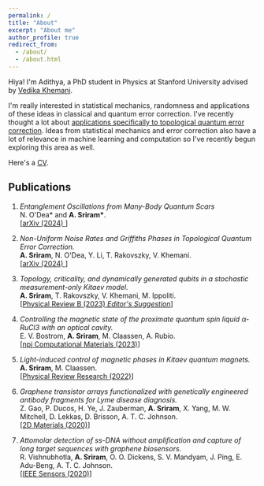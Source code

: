 ```yaml
---
permalink: /
title: "About"
excerpt: "About me"
author_profile: true
redirect_from: 
  - /about/
  - /about.html
---
```


Hiya! I'm Adithya, a PhD student in Physics at Stanford University advised by <a href="https://scholar.google.com/citations?user=xXBlOUYAAAAJ&hl=en" target="_blank">Vedika Khemani</a>. 

I'm really interested in statistical mechanics, randomness and applications of these ideas in classical and quantum error correction. I've recently thought a lot about <a href="https://arxiv.org/abs/2409.03325" target="_blank">applications specifically to topological quantum error correction</a>. Ideas from statistical mechanics and error correction also have a lot of relevance in machine learning and computation so I've recently begun exploring this area as well. 

Here's a <a href="{{base.url}}/assets/adithyasriram_cv-4.pdf" target="_blank">CV</a>.

## Publications

1. *Entanglement Oscillations from Many-Body Quantum Scars* <br>
N. O'Dea* and __A. Sriram*__. <br>
[<a href="https://arxiv.org/abs/2410.11822" target="_blank">arXiv (2024) </a>]

1. *Non-Uniform Noise Rates and Griffiths Phases in Topological Quantum Error Correction.* <br>
**A. Sriram**, N. O'Dea, Y. Li, T. Rakovszky, V. Khemani. <br>
[<a href="https://arxiv.org/abs/2409.03325" target="_blank">arXiv (2024) </a>]

1. *Topology, criticality, and dynamically generated qubits in a stochastic measurement-only Kitaev model.* <br>
**A. Sriram**, T. Rakovszky, V. Khemani, M. Ippoliti. <br>
[<a href="https://journals.aps.org/prb/abstract/10.1103/PhysRevB.108.094304" target="_blank">Physical Review B (2023) _Editor's Suggestion_</a>]

1. *Controlling the magnetic state of the proximate quantum spin liquid α-RuCl3 with an optical cavity.* <br>
E. V. Bostrom, **A. Sriram**, M. Claassen, A. Rubio. <br>
[<a href="https://www.nature.com/articles/s41524-023-01158-6" target="_blank">npj Computational Materials (2023)</a>]

1. *Light-induced control of magnetic phases in Kitaev quantum magnets.* <br>
**A. Sriram**, M. Claassen. <br>
[<a href="https://journals.aps.org/prresearch/abstract/10.1103/PhysRevResearch.4.L032036" target="_blank">Physical Review Research (2022)</a>]

1. *Graphene transistor arrays functionalized with genetically engineered antibody fragments for Lyme disease diagnosis.* <br> Z. Gao, P. Ducos, H. Ye, J. Zauberman, **A. Sriram**, X. Yang, M. W. Mitchell, D.
Lekkas, D. Brisson, A. T. C. Johnson. <br> [<a href="https://iopscience.iop.org/article/10.1088/2053-1583/ab5dce" target="_blank">2D Materials (2020)</a>]
  
1. *Attomolar detection of ss-DNA without amplification and capture of long target sequences with graphene biosensors.* <br> R. Vishnubhotla, **A. Sriram**, O. O. Dickens, S. V. Mandyam, J. Ping, E. Adu-Beng, A. T. C. Johnson. <br> [<a href="https://ieeexplore.ieee.org/ielaam/7361/9086908/8998161-aam.pdf" target="_blank">IEEE Sensors (2020)</a>]
